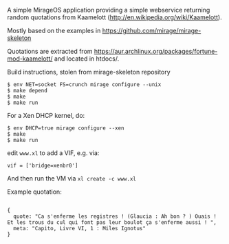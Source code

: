 A simple MirageOS application providing a simple webservice returning random quotations from Kaamelott (http://en.wikipedia.org/wiki/Kaamelott).

Mostly based on the examples in https://github.com/mirage/mirage-skeleton

Quotations are extracted from https://aur.archlinux.org/packages/fortune-mod-kaamelott/ and located in htdocs/.

Build instructions, stolen from mirage-skeleton repository

```
$ env NET=socket FS=crunch mirage configure --unix
$ make depend
$ make
$ make run
```

For a Xen DHCP kernel, do:

```
$ env DHCP=true mirage configure --xen
$ make
$ make run
```

edit `www.xl` to add a VIF, e.g. via:

```
vif = ['bridge=xenbr0']
```

And then run the VM via `xl create -c www.xl`

Example quotation:
```

{
  quote: "Ca s'enferme les registres ! (Glaucia : Ah bon ? ) Ouais ! Et les trous du cul qui font pas leur boulot ça s'enferme aussi ! ",
  meta: "Capito, Livre VI, 1 : Miles Ignotus"
}

```

